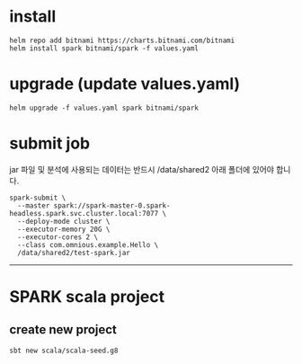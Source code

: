 # install
```
helm repo add bitnami https://charts.bitnami.com/bitnami
helm install spark bitnami/spark -f values.yaml
```

# upgrade (update values.yaml)
```
helm upgrade -f values.yaml spark bitnami/spark
```

# submit job

jar 파일 및 분석에 사용되는 데이터는 반드시 /data/shared2 아래 폴더에 있어야 합니다.
```
spark-submit \ 
  --master spark://spark-master-0.spark-headless.spark.svc.cluster.local:7077 \
  --deploy-mode cluster \
  --executor-memory 20G \
  --executor-cores 2 \
  --class com.omnious.example.Hello \
  /data/shared2/test-spark.jar
```

---
# SPARK scala project
## create new project
```
sbt new scala/scala-seed.g8
```
